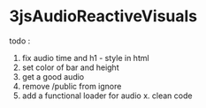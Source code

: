 # 3jsAudioReactiveVisuals


todo :

1. fix audio time and h1 - style in html
2. set color of bar and height
3. get a good audio
4. remove /public from ignore
5. add a functional loader for audio
x. clean code